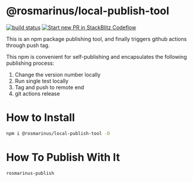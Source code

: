# @rosmarinus/local-publish-tool

<a href="https://github.com/rosmarinus-project/local-publish-tool/actions/workflows/publish.yml"><img src="https://github.com/rosmarinus-project/local-publish-tool/actions/workflows/publish.yml/badge.svg" alt="build status"></a> <a href="https://pr.new/rosmarinus-project/local-publish-tool"><img src="https://developer.stackblitz.com/img/start_pr_dark_small.svg" alt="Start new PR in StackBlitz Codeflow"></a>

This is an npm package publishing tool, and finally triggers github actions through push tag.

This npm is convenient for self-publishing and encapsulates the following publishing process:
1. Change the version number locally
2. Run single test locally
3. Tag and push to remote end
4. git actions release

# How to Install

```bash
npm i @rosmarinus/local-publish-tool -D
```

# How To Publish With It
```bash
rosmarinus-publish
```